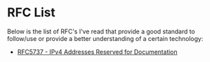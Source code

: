 # RFC List

Below is the list of RFC's I've read that provide a good standard to
follow/use or provide a better understanding of a certain technology:

* [RFC5737 - IPv4 Addresses Reserved for Documentation](./rfc5737.md) 

